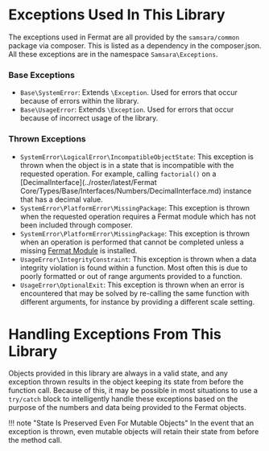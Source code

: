# Exceptions Used In This Library

The exceptions used in Fermat are all provided by the `samsara/common` package via composer. This is listed as a dependency in the composer.json. All these exceptions are in the namespace `Samsara\Exceptions`.

### Base Exceptions

- `Base\SystemError`: Extends `\Exception`. Used for errors that occur because of errors within the library.
- `Base\UsageError`: Extends `\Exception`. Used for errors that occur because of incorrect usage of the library.

### Thrown Exceptions

- `SystemError\LogicalError\IncompatibleObjectState`: This exception is thrown when the object is in a state that is incompatible with the requested operation. For example, calling `factorial()` on a [DecimalInterface](../roster/latest/Fermat Core/Types/Base/Interfaces/Numbers/DecimalInterface.md) instance that has a decimal value.
- `SystemError\PlatformError\MissingPackage`: This exception is thrown when the requested operation requires a Fermat module which has not been included through composer.
- `SystemError\PlatformError\MissingPackage`: This exception is thrown when an operation is performed that cannot be completed unless a missing [Fermat Module](modules.md) is installed.
- `UsageError\IntegrityConstraint`: This exception is thrown when a data integrity violation is found within a function. Most often this is due to poorly formatted or out of range arguments provided to a function.
- `UsageError\OptionalExit`: This exception is thrown when an error is encountered that may be solved by re-calling the same function with different arguments, for instance by providing a different scale setting.

# Handling Exceptions From This Library

Objects provided in this library are always in a valid state, and any exception thrown results in the object keeping its state from before the function call. Because of this, it may be possible in most situations to use a `try/catch` block to intelligently handle these exceptions based on the purpose of the numbers and data being provided to the Fermat objects.

!!! note "State Is Preserved Even For Mutable Objects"
    In the event that an exception is thrown, even mutable objects will retain their state from before the method call.